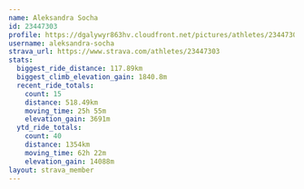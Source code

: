 ```yaml
---
name: Aleksandra Socha
id: 23447303
profile: https://dgalywyr863hv.cloudfront.net/pictures/athletes/23447303/14745546/4/large.jpg
username: aleksandra-socha
strava_url: https://www.strava.com/athletes/23447303
stats:
  biggest_ride_distance: 117.89km
  biggest_climb_elevation_gain: 1840.8m
  recent_ride_totals:
    count: 15
    distance: 518.49km
    moving_time: 25h 55m
    elevation_gain: 3691m
  ytd_ride_totals:
    count: 40
    distance: 1354km
    moving_time: 62h 22m
    elevation_gain: 14088m
layout: strava_member
--- 
```

